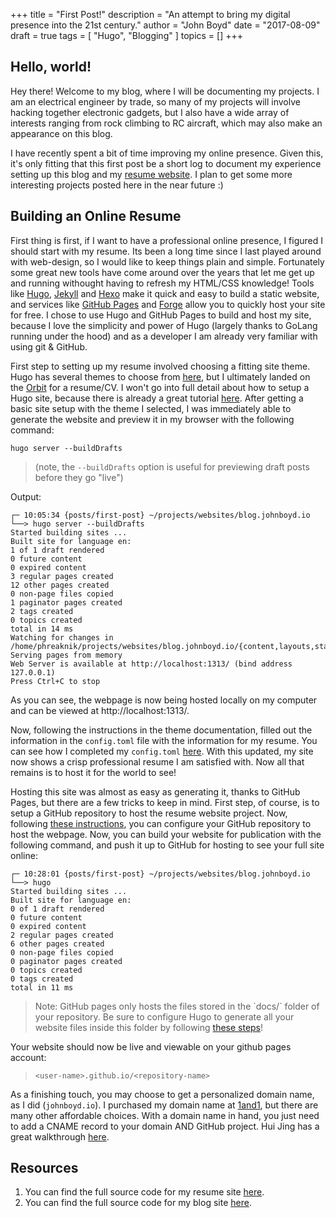 +++
title = "First Post!"
description = "An attempt to bring my digital presence into the 21st century."
author = "John Boyd"
date = "2017-08-09"
draft = true
tags = [
    "Hugo",
    "Blogging"
]
topics = []
+++

## Hello, world!
Hey there! Welcome to my blog, where I will be documenting my projects. I am an electrical engineer by trade, so many of my projects will involve hacking together electronic gadgets, but I also have a wide array of interests ranging from rock climbing to RC aircraft, which may also make an appearance on this blog.

I have recently spent a bit of time improving my online presence. Given this, it's only fitting that this first post be a short log to document my experience setting up this blog and my [resume website](http://resume.johnboyd.io). I plan to get some more interesting projects posted here in the near future :)

## Building an Online Resume
First thing is first, if I want to have a professional online presence, I figured I should start with my resume. Its been a long time since I last played around with web-design, so I would like to keep things plain and simple. Fortunately some great new tools have come around over the years that let me get up and running withought having to refresh my HTML/CSS knowledge! Tools like [Hugo](https://gohugo.io), [Jekyll](https://jekyllrb.com) and [Hexo](https://hexo.io) make it quick and easy to build a static website, and services like [GitHub Pages](https://pages.github.com/) and [Forge](https://getforge.com) allow you to quickly host your site for free. I chose to use Hugo and GitHub Pages to build and host my site, because I love the simplicity and power of Hugo (largely thanks to GoLang running under the hood) and as a developer I am already very familiar with using git & GitHub.

First step to setting up my resume involved choosing a fitting site theme. Hugo has several themes to choose from [here](https://themes.gohugo.io/), but I ultimately landed on the [Orbit](https://themes.gohugo.io/hugo-orbit-theme/) for a resume/CV. I won't go into full detail about how to setup a Hugo site, because there is already a great tutorial [here](https://gohugo.io/getting-started/quick-start/). After getting a basic site setup with the theme I selected, I was immediately able to generate the website and preview it in my browser with the following command:
```
hugo server --buildDrafts
```
>(note, the `--buildDrafts` option is useful for previewing draft posts before they go "live")

Output:
```
┌─ 10:05:34 {posts/first-post} ~/projects/websites/blog.johnboyd.io  
└──> hugo server --buildDrafts
Started building sites ...
Built site for language en:
1 of 1 draft rendered
0 future content
0 expired content
3 regular pages created
12 other pages created
0 non-page files copied
1 paginator pages created
2 tags created
0 topics created
total in 14 ms
Watching for changes in /home/phreaknik/projects/websites/blog.johnboyd.io/{content,layouts,static,themes}
Serving pages from memory
Web Server is available at http://localhost:1313/ (bind address 127.0.0.1)
Press Ctrl+C to stop
```
As you can see, the webpage is now being hosted locally on my computer and can be viewed at http://localhost:1313/.

Now, following the instructions in the theme documentation, filled out the information in the `config.toml` file with the information for my resume. You can see how I completed my `config.toml` [here](https://github.com/phreaknik/resume/blob/master/config.toml). With this updated, my site now shows a crisp professional resume I am satisfied with. Now all that remains is to host it for the world to see!

Hosting this site was almost as easy as generating it, thanks to GitHub Pages, but there are a few tricks to keep in mind. First step, of course, is to setup a GitHub repository to host the resume website project. Now, following [these instructions](https://gohugo.io/hosting-and-deployment/hosting-on-github/), you can configure your GitHub repository to host the webpage. Now, you can build your website for publication with the following command, and push it up to GitHub for hosting to see your full site online:
```
┌─ 10:28:01 {posts/first-post} ~/projects/websites/blog.johnboyd.io  
└──> hugo
Started building sites ...
Built site for language en:
0 of 1 draft rendered
0 future content
0 expired content
2 regular pages created
6 other pages created
0 non-page files copied
0 paginator pages created
0 topics created
0 tags created
total in 11 ms
```
>Note: GitHub pages only hosts the files stored in the \`docs/\` folder of your repository. Be sure to configure Hugo to generate all your website files inside this folder by following [these steps](https://gohugo.io/hosting-and-deployment/hosting-on-github/#deployment-via-docs-folder-on-master-branch)!

Your website should now be live and viewable on your github pages account:

> `<user-name>.github.io/<repository-name>`

As a finishing touch, you may choose to get a personalized domain name, as I did (`johnboyd.io`). I purchased my domain name at [1and1](https://1and1.com), but there are many other affordable choices. With a domain name in hand, you just need to add a CNAME record to your domain AND GitHub project. Hui Jing has a great walkthrough [here](https://www.chenhuijing.com/blog/setting-up-custom-domain-github-pages/).

## Resources
1. You can find the full source code for my resume site [here](https://github.com/phreaknik/resume).
2. You can find the full source code for my blog site [here](https://github.com/phreaknik/blog.johnboyd.io).